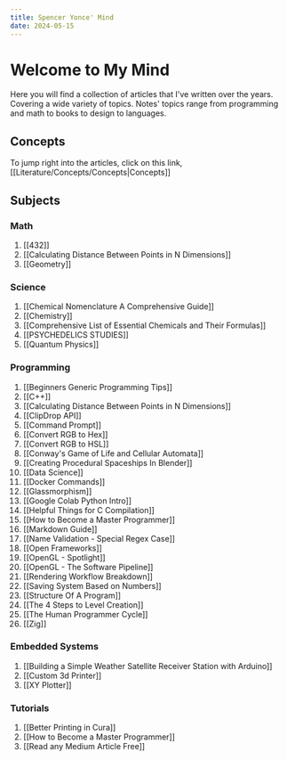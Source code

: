 ```yaml
---
title: Spencer Yonce' Mind
date: 2024-05-15
---
```


# Welcome to My Mind

Here you will find a collection of articles that I've written over the years. Covering a wide variety of topics. Notes' topics range from programming and math to books to design to languages. 

## Concepts

To jump right into the articles, click on this link, [[Literature/Concepts/Concepts|Concepts]]

## Subjects

### Math
1. [[432]]
2. [[Calculating Distance Between Points in N Dimensions]]
3. [[Geometry]]

### Science
1. [[Chemical Nomenclature A Comprehensive Guide]]
2. [[Chemistry]]
3. [[Comprehensive List of Essential Chemicals and Their Formulas]]
4. [[PSYCHEDELICS STUDIES]]
5. [[Quantum Physics]]

### Programming
1. [[Beginners Generic Programming Tips]]
2. [[C++]]
3. [[Calculating Distance Between Points in N Dimensions]]
4. [[ClipDrop API]]
5. [[Command Prompt]]
6. [[Convert RGB to Hex]]
7. [[Convert RGB to HSL]]
8. [[Conway's Game of Life and Cellular Automata]]
9. [[Creating Procedural Spaceships In Blender]]
10. [[Data Science]]
11. [[Docker Commands]]
12. [[Glassmorphism]]
13. [[Google Colab Python Intro]]
14. [[Helpful Things for C Compilation]]
15. [[How to Become a Master Programmer]]
16. [[Markdown Guide]]
17. [[Name Validation - Special Regex Case]]
18. [[Open Frameworks]]
19. [[OpenGL - Spotlight]]
20. [[OpenGL - The Software Pipeline]]
21. [[Rendering Workflow Breakdown]]
22. [[Saving System Based on Numbers]]
23. [[Structure Of A Program]]
24. [[The 4 Steps to Level Creation]]
25. [[The Human Programmer Cycle]]
26. [[Zig]]

### Embedded Systems
1. [[Building a Simple Weather Satellite Receiver Station with Arduino]]
2. [[Custom 3d Printer]]
3. [[XY Plotter]]

### Tutorials
1. [[Better Printing in Cura]]
2. [[How to Become a Master Programmer]]
3. [[Read any Medium Article Free]]

